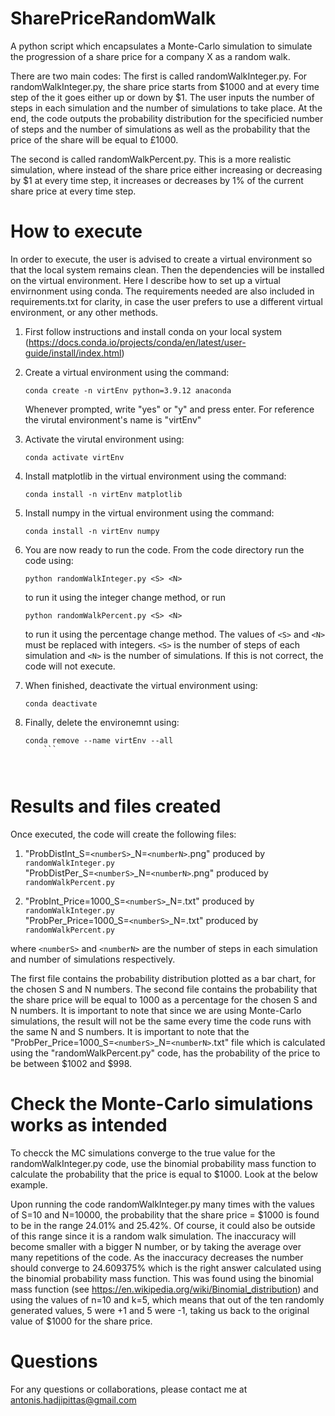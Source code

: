 # SharePriceRandomWalk
A python script which encapsulates a Monte-Carlo simulation to simulate the progression of a share price for a company X as a random walk.

There are two main codes:
The first is called randomWalkInteger.py.
For randomWalkInteger.py, the share price starts from $1000 and at every time step of the it goes either up or down by $1. The user inputs the number of steps in each simulation and the number of simulations to take place. At the end, the code outputs the probability distribution for the specificied number of steps and the number of simulations as well as the probability that the price of the share will be equal to £1000.  

The second is called randomWalkPercent.py.
This is a more realistic simulation, where instead of the share price either increasing or decreasing by $1 at every time step, it increases or decreases by 1% of the current share price at every time step. 



# How to execute 
In order to execute, the user is advised to create a virtual environment so that the local system remains clean. Then the dependencies will be installed on the virtual environment. Here I describe how to set up a virtual envirnonment using conda. The requirements needed are also included in requirements.txt for clarity, in case the user prefers to use a different virtual environment, or any other methods.

1. First follow instructions and install conda on your local system (https://docs.conda.io/projects/conda/en/latest/user-guide/install/index.html)

2. Create a virtual environment using the command:
    ```
    conda create -n virtEnv python=3.9.12 anaconda
    ```
    Whenever prompted, write "yes" or "y" and press enter.
    For reference the virutal environment's name is "virtEnv"
    
4.  Activate the virutal environment using:
    ```
    conda activate virtEnv
    ```
    
5.  Install matplotlib in the virtual environment using the command:
    ```
    conda install -n virtEnv matplotlib
    ```
    
6.  Install numpy in the virtual environment using the command:
    ```
    conda install -n virtEnv numpy
    ```
    
7.  You are now ready to run the code. From the code directory run the code using:
    ```
    python randomWalkInteger.py <S> <N>
    ```
    to run it using the integer change method, or run 
    ```
    python randomWalkPercent.py <S> <N>
    ```
    to run it using the percentage change method. 
    The values of `<S>` and `<N>` must be replaced with integers. `<S>` is the number of steps of each simulation and `<N>` is the number of simulations. If this is not correct, the code will not execute.
    
8.  When finished, deactivate the virtual environment using:
    ```
    conda deactivate
    ```
    
9.  Finally, delete the environemnt using:
    ```
    conda remove --name virtEnv --all
        ```



# Results and files created
Once executed, the code will create the following files:

1. "ProbDistInt_S=`<numberS>`_N=`<numberN>`.png" produced by `randomWalkInteger.py` <br />
   "ProbDistPer_S=`<numberS>`_N=`<numberN>`.png" produced by `randomWalkPercent.py` <br />

2. "ProbInt_Price=1000_S=`<numberS>`_N=<numberN>.txt" produced by `randomWalkInteger.py` <br />
   "ProbPer_Price=1000_S=`<numberS>`_N=<numberN>.txt" produced by `randomWalkPercent.py` <br />

where `<numberS>` and `<numberN>` are the number of steps in each simulation and number of simulations respectively.  

The first file contains the probability distribution plotted as a bar chart, for the chosen S and N numbers.
The second file contains the probability that the share price will be equal to 1000 as a percentage for the chosen S and N numbers. It is important to note that since we are using Monte-Carlo simulations, the result will not be the same every time the code runs with the same N and S numbers. 
It is important to note that the "ProbPer_Price=1000_S=`<numberS>`_N=`<numberN>`.txt" file which is calculated using the "randomWalkPercent.py"
code, has the probability of the price to be between $1002 and $998. 



# Check the Monte-Carlo simulations works as intended
To checck the MC simulations converge to the true value for the randomWalkInteger.py code, use the binomial probability mass function to calculate the probability that the price is equal to $1000. Look at the below example.

Upon running the code randomWalkInteger.py many times with the values of S=10 and N=10000, the probability that the share price = $1000 is found to be in the range 24.01% and 25.42%. Of course, it could also be outside of this range since it is a random walk simulation. The inaccuracy will become smaller with a bigger N number, or by taking the average over many repetitions of the code. As the inaccuracy decreases the number should converge to 24.609375% which is the right answer calculated using the binomial probability mass function. This was found using the binomial mass function (see https://en.wikipedia.org/wiki/Binomial_distribution) and using the values of n=10 and k=5, which means that out of the ten randomly generated values, 5 were +1 and 5 were -1, taking us back to the original value of $1000 for the share price. 



# Questions
For any questions or collaborations, please contact me at antonis.hadjipittas@gmail.com

